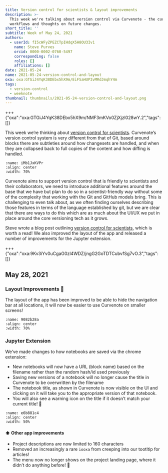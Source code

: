 ```yaml
---
title: Version control for scientists & layout improvements
description: >-
  This week we're talking about version control via Curvenote - the current
  workflows and thoughts on future changes.
short_title: ''
subtitle: Week of May 24, 2021
authors:
  - userId: fI5cWFyZPEZCTpIHdqX5H8OU3Iv1
    name: Steve Purves
    orcid: 0000-0002-0760-5497
    corresponding: false
    roles: []
    affiliations: []
date: 2021-05-24
name: 2021-05-24-version-control-and-layout
oxa: oxa:GTGiJ4YqK38DEbx5hX9m/EiFSaHUP3vMRdJmqhY4m
tags:
  - version-control
  - weeknote
thumbnail: thumbnails/2021-05-24-version-control-and-layout.png
---
```


+++ {"oxa":"oxa:GTGiJ4YqK38DEbx5hX9m/NMF3mKVo0ZjXjzl028wY.2","tags":[]}

This week we’re thinking about [version control for scientists](https://curvenote.com/blog/version-control-for-scientists). Curvenote’s version control system is very different from that of Git, based around blocks there are subtleties around how changesets are handled, and when they are collapsed back to full copies of the content and how diffing is handled.

```{figure} images/GTGiJ4YqK38DEbx5hX9m-FxY2lj9Y6dfIrAtRvjxR-v1.png
:name: iMb1JxKVPr
:align: center
:width: 70%
```

Curvenote aims to support version control that is friendly to scientists and their collaborators, we need to introduce additional features around the base that we have but plan to do so in a scientist-friendly way without some of the complexity that working with the Git and GitHub models bring. This is challenging to even talk about, as we often finding ourselves describing those features in terms of the language established by git, but we are clear that there are ways to do this which are as much about the UI/UX we put in place around the core versioning tech as it grows.

Steve wrote a blog post outlining [version control for scientists](https://curvenote.com/blog/version-control-for-scientists), which is worth a read! We also improved the layout of the app and released a number of improvements for the Jupyter extension.

+++ {"oxa":"oxa:9Kv3iYv0uCgaG0zl4WDZ/jngG2GoTDTCubvfSg7vO.3","tags":[]}

## May 28, 2021

### Layout Improvements 🚀

The layout of the app has been improved to be able to hide the navigation bar at all locations, it will now be easier to use Curvenote on smaller screens!

```{figure} images/9Kv3iYv0uCgaG0zl4WDZ-qTZPCOJMOP2vT6Fp1Wbp-v1.gif
:name: 9082b28a
:align: center
:width: 70%
```

### Jupyter Extension

We’ve made changes to how notebooks are saved via the chrome extension:

- New notebooks will now have a URL (block name) based on the filename rather than the random hash/id used previously
- Saving new versions of a notebook will no longer cause the title in Curvenote to be overwritten by the filename
- The notebook title, as shown in Curvenote is now visible on the UI and clicking on it will take you to the appropriate version of that notebook.
- You will also see a warning icon on the title if it doesn’t match your current title! 🧙

```{figure} images/9Kv3iYv0uCgaG0zl4WDZ-9VQadhNN9sLKvPyXqGaZ-v1.png
:name: e6b881c4
:align: center
:width: 50%
```

#### ⬆️ Other app improvements

- Project descriptions are now limited to 160 characters
- Removed an increasingly a rare `iooxa` from creeping into our tootltip for articles!
- The menu now no longer shows on the project landing page, where it didn’t do anything before! 🤷
